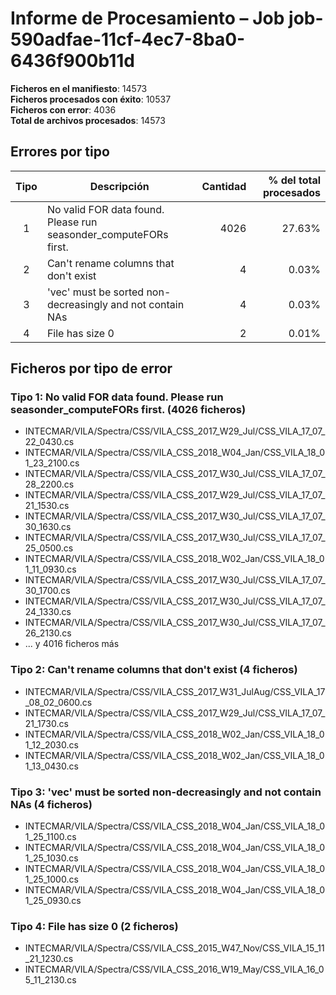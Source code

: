 # Informe de Procesamiento – Job job-590adfae-11cf-4ec7-8ba0-6436f900b11d

**Ficheros en el manifiesto**: 14573  
**Ficheros procesados con éxito**: 10537  
**Ficheros con error**: 4036  
**Total de archivos procesados**: 14573  

## Errores por tipo

| Tipo | Descripción | Cantidad | % del total procesados |
| :--: | ----------- | -------: | ---------------------: |
| 1 | No valid FOR data found. Please run seasonder_computeFORs first. | 4026 | 27.63% |
| 2 | Can't rename columns that don't exist | 4 | 0.03% |
| 3 | 'vec' must be sorted non-decreasingly and not contain NAs | 4 | 0.03% |
| 4 | File has size 0 | 2 | 0.01% |

## Ficheros por tipo de error

### Tipo 1: No valid FOR data found. Please run seasonder_computeFORs first. (4026 ficheros)

- INTECMAR/VILA/Spectra/CSS/VILA_CSS_2017_W29_Jul/CSS_VILA_17_07_22_0430.cs
- INTECMAR/VILA/Spectra/CSS/VILA_CSS_2018_W04_Jan/CSS_VILA_18_01_23_2100.cs
- INTECMAR/VILA/Spectra/CSS/VILA_CSS_2017_W30_Jul/CSS_VILA_17_07_28_2200.cs
- INTECMAR/VILA/Spectra/CSS/VILA_CSS_2017_W29_Jul/CSS_VILA_17_07_21_1530.cs
- INTECMAR/VILA/Spectra/CSS/VILA_CSS_2017_W30_Jul/CSS_VILA_17_07_30_1630.cs
- INTECMAR/VILA/Spectra/CSS/VILA_CSS_2017_W30_Jul/CSS_VILA_17_07_25_0500.cs
- INTECMAR/VILA/Spectra/CSS/VILA_CSS_2018_W02_Jan/CSS_VILA_18_01_11_0930.cs
- INTECMAR/VILA/Spectra/CSS/VILA_CSS_2017_W30_Jul/CSS_VILA_17_07_30_1700.cs
- INTECMAR/VILA/Spectra/CSS/VILA_CSS_2017_W30_Jul/CSS_VILA_17_07_24_1330.cs
- INTECMAR/VILA/Spectra/CSS/VILA_CSS_2017_W30_Jul/CSS_VILA_17_07_26_2130.cs
- ... y 4016 ficheros más

### Tipo 2: Can't rename columns that don't exist (4 ficheros)

- INTECMAR/VILA/Spectra/CSS/VILA_CSS_2017_W31_JulAug/CSS_VILA_17_08_02_0600.cs
- INTECMAR/VILA/Spectra/CSS/VILA_CSS_2017_W29_Jul/CSS_VILA_17_07_21_1730.cs
- INTECMAR/VILA/Spectra/CSS/VILA_CSS_2018_W02_Jan/CSS_VILA_18_01_12_2030.cs
- INTECMAR/VILA/Spectra/CSS/VILA_CSS_2018_W02_Jan/CSS_VILA_18_01_13_0430.cs

### Tipo 3: 'vec' must be sorted non-decreasingly and not contain NAs (4 ficheros)

- INTECMAR/VILA/Spectra/CSS/VILA_CSS_2018_W04_Jan/CSS_VILA_18_01_25_1100.cs
- INTECMAR/VILA/Spectra/CSS/VILA_CSS_2018_W04_Jan/CSS_VILA_18_01_25_1030.cs
- INTECMAR/VILA/Spectra/CSS/VILA_CSS_2018_W04_Jan/CSS_VILA_18_01_25_1000.cs
- INTECMAR/VILA/Spectra/CSS/VILA_CSS_2018_W04_Jan/CSS_VILA_18_01_25_0930.cs

### Tipo 4: File has size 0 (2 ficheros)

- INTECMAR/VILA/Spectra/CSS/VILA_CSS_2015_W47_Nov/CSS_VILA_15_11_21_1230.cs
- INTECMAR/VILA/Spectra/CSS/VILA_CSS_2016_W19_May/CSS_VILA_16_05_11_2130.cs

